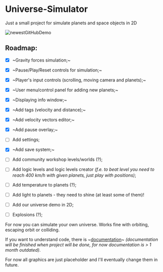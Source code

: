 # Universe-Simulator

Just a small project for simulate planets and space objects in 2D


![newestGitHubDemo](https://user-images.githubusercontent.com/20907620/216118963-98220340-39dc-41d9-9299-402f9a1108b2.gif)


## Roadmap:

- [x] ~Gravity forces simulation;~
- [x] ~Pause/Play/Reset controls for simulation;~
- [x] ~Player's input controls (scrolling, moving camera and planets);~
- [x] ~User menu/control panel for adding new planets;~
- [x] ~Displaying info window;~
- [x] ~Add tags (velocity and distance);~
- [x] ~Add velocity vectors editor;~
- [x] ~Add pause overlay;~
- [ ] Add settings;
- [x] ~Add save system;~
- [ ] Add community workshop levels/worlds (?);
- [ ] Add logic levels and logic levels creator *(f.e. to beat level you need to reach 400 km/h with given planets, just play with positions)*;
- [ ] Add temperature to planets (?); 
- [ ] Add light to planets - they need to shine (at least some of them)!
- [ ] Add our universe demo in 2D;
- [ ] Explosions (?);


For now you can simulate your own universe. Works fine with orbiting, escaping orbit or colliding. 

If you want to understand code, there is ~[documentation](./Code%20Documentation)~ *(documentation will be finished when project will be done, for now documentation is > 1 month outdated)*.

For now all graphics are just placeholder and I'll eventually change them in future.

